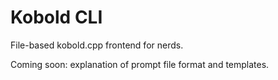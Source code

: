 # Kobold CLI
File-based kobold.cpp frontend for nerds.

Coming soon: explanation of prompt file format and templates.
